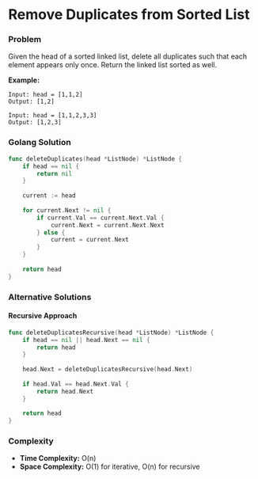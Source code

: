 # Remove Duplicates from Sorted List

### Problem
Given the head of a sorted linked list, delete all duplicates such that each element appears only once. Return the linked list sorted as well.

**Example:**
```
Input: head = [1,1,2]
Output: [1,2]

Input: head = [1,1,2,3,3]
Output: [1,2,3]
```

### Golang Solution

```go
func deleteDuplicates(head *ListNode) *ListNode {
    if head == nil {
        return nil
    }
    
    current := head
    
    for current.Next != nil {
        if current.Val == current.Next.Val {
            current.Next = current.Next.Next
        } else {
            current = current.Next
        }
    }
    
    return head
}
```

### Alternative Solutions

#### **Recursive Approach**
```go
func deleteDuplicatesRecursive(head *ListNode) *ListNode {
    if head == nil || head.Next == nil {
        return head
    }
    
    head.Next = deleteDuplicatesRecursive(head.Next)
    
    if head.Val == head.Next.Val {
        return head.Next
    }
    
    return head
}
```

### Complexity
- **Time Complexity:** O(n)
- **Space Complexity:** O(1) for iterative, O(n) for recursive
